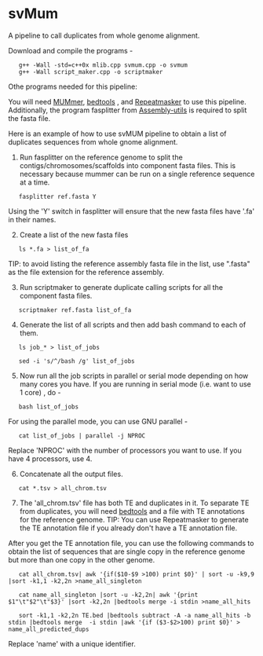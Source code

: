 # svMum
A pipeline to call duplicates from whole genome alignment.

Download and compile the programs -

 ```
	g++ -Wall -std=c++0x mlib.cpp svmum.cpp -o svmum
	g++ -Wall script_maker.cpp -o scriptmaker
 ```

Othe programs needed for this pipeline:

 You will need <a href="http://mummer.sourceforge.net/">MUMmer</a>,  <a href="https://github.com/arq5x/bedtools2/blob/master/README.md">bedtools</a> , and <a href="http://www.repeatmasker.org/"> Repeatmasker</a> to use this pipeline. Additionally, the program fasplitter from <a href = "https://github.com/mahulchak/Assembly-utils">Assembly-utils</a> is required to split the fasta file.

Here is an example of how to use svMUM pipeline to obtain a list of duplicates sequences from whole gnome alignment.

1. Run fasplitter on the reference genome to split the contigs/chromosomes/scaffolds into component fasta files. This is necessary because mummer can be run on a single reference sequence at a time.

 ``` 
	fasplitter ref.fasta Y
 ```
Using the 'Y' switch in fasplitter will ensure that the new fasta files have '.fa' in their names.

2. Create a list of the new fasta files

 ```
	ls *.fa > list_of_fa

 ```
 TIP: to avoid listing the reference assembly fasta file in the list, use ".fasta" as the file extension for the reference assembly.

3. Run scriptmaker to generate duplicate calling scripts for all the component fasta files.

 ```   
	scriptmaker ref.fasta list_of_fa
 ```

4. Generate the list of all scripts and then add bash command to each of them.

 ```
	ls job_* > list_of_jobs

	sed -i 's/^/bash /g' list_of_jobs

 ```

5. Now run all the job scripts in parallel or serial mode depending on how many cores you have. If you are running in serial mode (i.e. want to use 1 core) , do -

 ```
	bash list_of_jobs
 ```
 For using the parallel mode, you can use GNU parallel -

 ```
	cat list_of_jobs | parallel -j NPROC
 ```
 Replace 'NPROC' with the number of processors you want to use. If you have 4 processors, use 4.

6. Concatenate all the output files.

 ```
	cat *.tsv > all_chrom.tsv
 ```

7. The 'all_chrom.tsv' file has both TE and duplicates in it. To separate TE from duplicates, you will need <a href="https://github.com/arq5x/bedtools2/blob/master/README.md">bedtools</a> and a file with TE annotations for the reference genome.
 TIP: You can use Repeatmasker to generate the TE annotation file if you already don't have a TE annotation file.

 After you get the TE annotation file, you can use the following commands to obtain the list of sequences that are single copy in the reference genome but more than one copy in the other genome.

 ```
	cat all_chrom.tsv| awk '{if($10-$9 >100) print $0}' | sort -u -k9,9 |sort -k1,1 -k2,2n >name_all_singleton

	cat name_all_singleton |sort -u -k2,2n| awk '{print $1"\t"$2"\t"$3}' |sort -k2,2n |bedtools merge -i stdin >name_all_hits

	sort -k1,1 -k2,2n TE.bed |bedtools subtract -A -a name_all_hits -b stdin |bedtools merge  -i stdin |awk '{if ($3-$2>100) print $0}' > name_all_predicted_dups
 ```
 Replace 'name' with a unique identifier.

